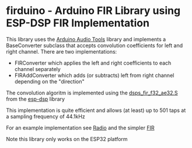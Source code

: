 # firduino - Arduino FIR Library using ESP-DSP FIR Implementation

This library uses the [Arduino Audio Tools](https://github.com/pschatzmann/arduino-audio-tools) library and implements a BaseConverter subclass that accepts convolution coefficients for left and right channel. There are two implementations:
- FIRConverter which applies the left and right coefficients to each channel separately
- FIRAddConverter which adds (or subtracts) left from right channel depending on the "direction"

The convolution algoritm is implemented using the [dsps_fir_f32_ae32.S](https://github.com/espressif/esp-dsp/blob/master/modules/fir/float/dsps_fir_f32_ae32.S) from the [esp-dsp](https://github.com/espressif/esp-dsp) library

This implementation is quite efficient and allows (at least) up to 501 taps at a sampling frequency of 44.1kHz

For an example implementation see [Radio](https://github.com/thaaraak/ESP32-A1S-Tayloe/tree/master/Radio) and the simpler [FIR](https://github.com/thaaraak/ESP32-A1S-Tayloe/tree/master/streams-i2s-fir-i2s)

Note this library only works on the ESP32 platform
